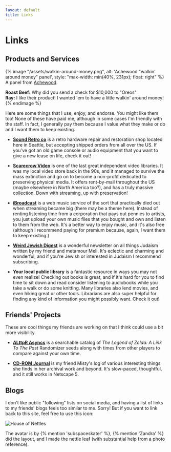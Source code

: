 ```yaml
---
layout: default
title: Links
---
```


# Links

## Products and Services

{% image "/assets/walkin-around-money.png",
    alt: 'Achewood "walkin\' around money" panel',
    style: "max-width: min(40%, 231px); float: right" %}
  A panel from [Achewood](https://achewood.com/2004/02/03/title.html).

  **Roast Beef:** Why did you send a check for $10,000 to "Oreos"\
  **Ray:** I like their product! I wanted 'em to have a little walkin' around money!
{% endimage %}

Here are some things that I use, enjoy, and endorse. You might like them too!
None of these have paid me, although in some cases I'm friendly with the staff.
In fact, I generally pay them because I value what they make or do and I want
them to keep existing.

* [**Sound Retro co**](https://soundretro.co/) is a retro hardware repair and
  restoration shop located here in Seattle, but accepting shipped orders from
  all over the US. If you've got an old game console or audio equipment that
  you want to give a new lease on life, check it out!

* [**Scarecrow Video**](https://scarecrowvideo.org/) is one of the last great
  independent video libraries. It was my local video store back in the 90s, and
  it managed to survive the mass extinction and go on to become a non-profit
  dedicated to preserving physical media. It offers rent-by-mail throughout the
  US (maybe elsewhere in North America too?), and has a truly massive
  collection. Down with streaming, up with preservation!

* [**iBroadcast**](https://www.ibroadcast.com/home/) is a web music service of
  the sort that practically died out when streaming became big (there may be a
  theme here). Instead of renting listening time from a corporation that pays
  out pennies to artists, you just upload your own music files that you bought
  and own and listen to them from the web. It's a better way to enjoy music,
  and it's also free (although I recommend paying for premium because, again,
  I want them to keep existing.)

* [**Weird Jewish Digest**](https://buttondown.com/meli) is a wonderful
  newsletter on all things Judaism written by my friend and metamour Meli. It's
  eclectic and charming and wonderful, and if you're Jewish or interested in
  Judaism I recommend subscribing.

* **Your local public library** is a fantastic resource in ways you may not
  even realize! Checking out books is great, and if it's hard for you to find
  time to sit down and read consider listening to audiobooks while you take a
  walk or do some knitting. Many libraries also lend movies, and even hiking
  great or other tools. Librarians are also super helpful for finding any kind
  of information you might possibly want. Check it out!

## Friends' Projects

These are cool things my friends are working on that I think could use a bit
more visibility.

* [**ALttpR Asyncs**](https://alttprasyncs.com/) is a searchable catalog of
  _The Legend of Zelda: A Link To The Past_ Randomizer seeds along with times
  from other players to compare against your own time.

* [**CD-ROM Journal**](http://cdrom.ca/) is my friend Misty's log of various
  interesting things she finds in her archival work and beyond. It's slow-paced,
  thoughtful, and it still works in Netscape 5.

## Blogs

I don't like public "following" lists on social media, and having a list of
links to my friends' blogs feels too similar to me. Sorry! But if you want to
link back to this site, feel free to use this icon:

<img src="/assets/house-of-nettles.gif" alt="House of Nettles" style="margin-block: auto">

The avatar is by {% mention 'subspaceskater' %}, {% mention 'Zandra' %} did the
layout, and I made the nettle leaf (with substantial help from a photo
reference).
